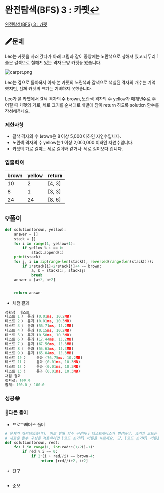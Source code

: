 # 완전탐색(BFS) 3 : 카펫[↩](../programmers_practice)

[완전탐색(BFS) 3 : 카펫](https://programmers.co.kr/learn/courses/30/lessons/42842)

## 🖋️문제

Leo는 카펫을 사러 갔다가 아래 그림과 같이 중앙에는 노란색으로 칠해져 있고 테두리 1줄은 갈색으로 칠해져 있는 격자 모양 카펫을 봤습니다.

![carpet.png](https://grepp-programmers.s3.ap-northeast-2.amazonaws.com/files/production/b1ebb809-f333-4df2-bc81-02682900dc2d/carpet.png)

Leo는 집으로 돌아와서 아까 본 카펫의 노란색과 갈색으로 색칠된 격자의 개수는 기억했지만, 전체 카펫의 크기는 기억하지 못했습니다.

Leo가 본 카펫에서 갈색 격자의 수 brown, 노란색 격자의 수 yellow가 매개변수로 주어질 때 카펫의 가로, 세로 크기를 순서대로 배열에 담아 return 하도록 solution 함수를 작성해주세요.

### 제한사항

- 갈색 격자의 수 brown은 8 이상 5,000 이하인 자연수입니다.
- 노란색 격자의 수 yellow는 1 이상 2,000,000 이하인 자연수입니다.
- 카펫의 가로 길이는 세로 길이와 같거나, 세로 길이보다 깁니다.

### 입출력 예

| brown | yellow | return |
| ----- | ------ | ------ |
| 10    | 2      | [4, 3] |
| 8     | 1      | [3, 3] |
| 24    | 24     | [8, 6] |

## 💡풀이


```python
def solution(brown, yellow):
    answer = []
    stack = []
    for i in range(1, yellow+1):
        if yellow % i == 0:
            stack.append(i)
    print(stack)
    for j, i in zip(range(len(stack)), reversed(range(len(stack)))):
        if 2*stack[i]+2*stack[j]+4 == brown:
            a, b = stack[i], stack[j]
            break
    answer = [a+2, b+2]


    return answer
```

* 채점 결과

```python
정확성  테스트
테스트 1 〉	통과 (0.01ms, 10.2MB)
테스트 2 〉	통과 (0.01ms, 10.3MB)
테스트 3 〉	통과 (56.71ms, 10.2MB)
테스트 4 〉	통과 (0.15ms, 10.2MB)
테스트 5 〉	통과 (0.50ms, 10.3MB)
테스트 6 〉	통과 (17.44ms, 10.2MB)
테스트 7 〉	통과 (67.56ms, 10.3MB)
테스트 8 〉	통과 (55.63ms, 10.3MB)
테스트 9 〉	통과 (65.04ms, 10.3MB)
테스트 10 〉	통과 (76.75ms, 10.2MB)
테스트 11 〉	통과 (0.01ms, 10.3MB)
테스트 12 〉	통과 (0.01ms, 10.3MB)
테스트 13 〉	통과 (0.01ms, 10.3MB)
채점 결과
정확성: 100.0
합계: 100.0 / 100.0
```

### 성공😂

### 🤝다른 풀이

* 프로그래머스 풀이

```python
# 문제가 개편되었습니다. 이로 인해 함수 구성이나 테스트케이스가 변경되어, 과거의 코드는 동작하지 않을 수 있습니다.
# 새로운 함수 구성을 적용하려면 [코드 초기화] 버튼을 누르세요. 단, [코드 초기화] 버튼을 누르면 작성 중인 코드는 사라집니다.
def solution(brown, red):
    for i in range(1, int(red**(1/2))+1):
        if red % i == 0:
            if 2*(i + red//i) == brown-4:
                return [red//i+2, i+2]
```

* 찬구

```java

```

* 준오

```python

```
